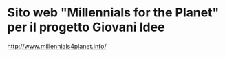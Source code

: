 # Sito web "Millennials for the Planet" per il progetto Giovani Idee
http://www.millennials4planet.info/
